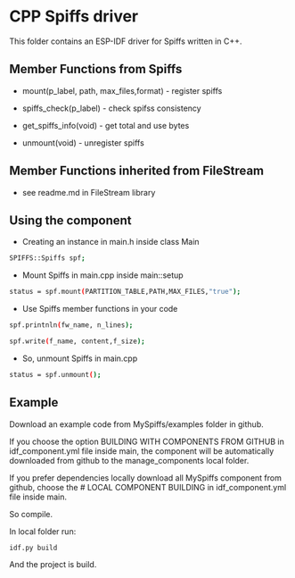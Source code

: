 # CPP Spiffs driver
This folder contains an ESP-IDF driver for Spiffs written in C++.

## Member Functions from Spiffs
- mount(p_label, path, max_files,format) - register spiffs

- spiffs_check(p_label) - check spifss consistency 

- get_spiffs_info(void) - get total and use bytes

- unmount(void) - unregister spiffs

## Member Functions inherited from FileStream
- see readme.md in FileStream library

## Using the component
- Creating an instance in main.h inside class Main
```bash
SPIFFS::Spiffs spf;
``````

- Mount Spiffs in main.cpp inside main::setup
```bash
status = spf.mount(PARTITION_TABLE,PATH,MAX_FILES,"true");

``````
- Use Spiffs member functions in your code
```bash
spf.printnln(fw_name, n_lines);

spf.write(f_name, content,f_size);
```

- So, unmount Spiffs in main.cpp
```bash
status = spf.unmount();
```

## Example
Download an example code from MySpiffs/examples folder in github.


If you choose the option BUILDING WITH COMPONENTS FROM GITHUB in idf_component.yml file inside main, the component will be automatically downloaded from github to the manage_components local folder.

If you prefer dependencies locally download all MySpiffs component from github, choose the # LOCAL COMPONENT BUILDING  in idf_component.yml file inside main. 

So compile.

In local folder run:
```bash
idf.py build
```

And the project is build.









